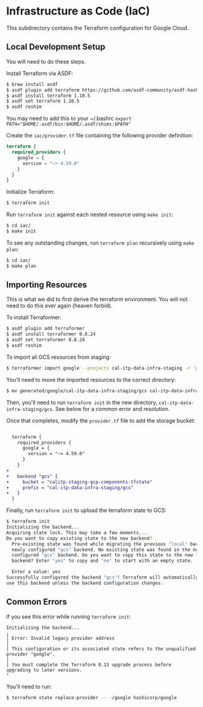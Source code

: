 # Infrastructure as Code (IaC)

This subdirectory contains the Terraform configuration for Google Cloud.


## Local Development Setup
You will need to do these steps.

Install Terraform via ASDF:

```bash
$ brew install asdf
$ asdf plugin add terraform https://github.com/asdf-community/asdf-hashicorp.git
$ asdf install terraform 1.10.5
$ asdf set terraform 1.10.5
$ asdf reshim
```

You may need to add this to your ~/.bashrc
```export PATH="$HOME/.asdf/bin:$HOME/.asdf/shims:$PATH"```

Create the `iac/provider.tf` file containing the following provider definition:

```tf
terraform {
  required_providers {
    google = {
      version = "~> 4.59.0"
    }
  }
}
```

Initialize Terraform:

```bash
$ terraform init
```

Run `terraform init` against each nested resource using `make init`:

```bash
$ cd iac/
$ make init
```

To see any outstanding changes, run `terraform plan` recursively using `make plan`:

```bash
$ cd iac/
$ make plan
```


## Importing Resources
This is what we did to first derive the terraform environment.  You will not need to do this ever again (heaven forbid).

To install Terraformer:

```bash
$ asdf plugin add terraformer
$ asdf install terraformer 0.8.24
$ asdf set terraformer 0.8.24
$ asdf reshim
```

To import all GCS resources from staging:

```bash
$ terraformer import google --projects cal-itp-data-infra-staging -r 'gcs' --regions us
```

You'll need to move the imported resources to the correct directory:

```bash
$ mv generated/google/cal-itp-data-infra-staging/gcs cal-itp-data-infra-staging/gcs
```

Then, you'll need to run `terraform init` in the new directory, `cal-itp-data-infra-staging/gcs`. See below for a common error and resolution.

Once that completes, modify the `provider.tf` file to add the storage bucket:

```diff

  terraform {
    required_providers {
      google = {
        version = "~> 4.59.0"
      }
    }
+
+   backend "gcs" {
+     bucket = "calitp-staging-gcp-components-tfstate"
+     prefix = "cal-itp-data-infra-staging/gcs"
+   }
  }

```

Finally, run `terraform init` to upload the terraform state to GCS:

```bash
$ terraform init
Initializing the backend...
Acquiring state lock. This may take a few moments...
Do you want to copy existing state to the new backend?
  Pre-existing state was found while migrating the previous "local" backend to the
  newly configured "gcs" backend. No existing state was found in the newly
  configured "gcs" backend. Do you want to copy this state to the new "gcs"
  backend? Enter "yes" to copy and "no" to start with an empty state.

  Enter a value: yes
Successfully configured the backend "gcs"! Terraform will automatically
use this backend unless the backend configuration changes.
```


## Common Errors

If you see this error while running `terraform init`:

```
Initializing the backend...
╷
│ Error: Invalid legacy provider address
│
│ This configuration or its associated state refers to the unqualified provider "google".
│
│ You must complete the Terraform 0.13 upgrade process before upgrading to later versions.
╵
```

You'll need to run:

```bash
$ terraform state replace-provider -- -/google hashicorp/google
```
